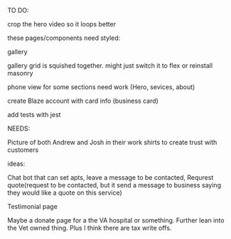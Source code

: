 TO DO: 

crop the hero video so it loops better

these pages/components need styled:

gallery

gallery grid is squished together. might just switch it to flex or reinstall masonry 



phone view for some sections need work (Hero, sevices, about)


create Blaze account with card info (business card) 

add tests with jest

NEEDS:

Picture of both Andrew and Josh in their work shirts to create trust with customers

ideas:

Chat bot that can set apts, leave a message to be contacted, Requrest quote(request to be contacted, but it send a message to business saying they would like a quote on this service) 

Testimonial page

Maybe a donate page for a the VA hospital or something. Further lean into the Vet owned thing. Plus I think there are tax write offs.

